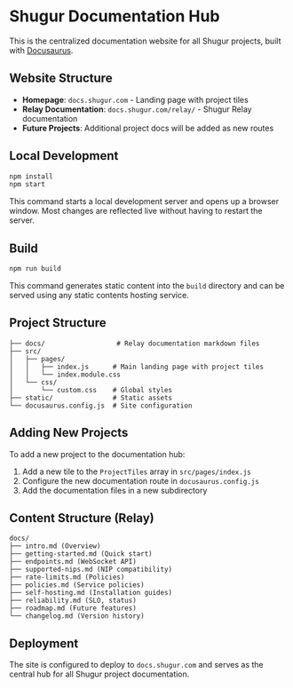 # Shugur Documentation Hub

This is the centralized documentation website for all Shugur projects, built with [Docusaurus](https://docusaurus.io/).

## Website Structure

- **Homepage**: `docs.shugur.com` - Landing page with project tiles
- **Relay Documentation**: `docs.shugur.com/relay/` - Shugur Relay documentation
- **Future Projects**: Additional project docs will be added as new routes

## Local Development

```bash
npm install
npm start
```

This command starts a local development server and opens up a browser window. Most changes are reflected live without having to restart the server.

## Build

```bash
npm run build
```

This command generates static content into the `build` directory and can be served using any static contents hosting service.

## Project Structure

```
├── docs/                  # Relay documentation markdown files
├── src/
│   ├── pages/
│   │   ├── index.js      # Main landing page with project tiles
│   │   └── index.module.css
│   └── css/
│       └── custom.css    # Global styles
├── static/               # Static assets
└── docusaurus.config.js  # Site configuration
```

## Adding New Projects

To add a new project to the documentation hub:

1. Add a new tile to the `ProjectTiles` array in `src/pages/index.js`
2. Configure the new documentation route in `docusaurus.config.js`
3. Add the documentation files in a new subdirectory

## Content Structure (Relay)

```
docs/
├── intro.md (Overview)
├── getting-started.md (Quick start)
├── endpoints.md (WebSocket API)
├── supported-nips.md (NIP compatibility)
├── rate-limits.md (Policies)
├── policies.md (Service policies)
├── self-hosting.md (Installation guides)
├── reliability.md (SLO, status)
├── roadmap.md (Future features)
└── changelog.md (Version history)
```

## Deployment

The site is configured to deploy to `docs.shugur.com` and serves as the central hub for all Shugur project documentation.
